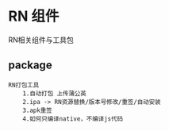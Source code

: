 # RN 组件

RN相关组件与工具包

## package   

    RN打包工具 
        1.自动打包 上传蒲公英
        2.ipa -> RN资源替换/版本号修改/重签/自动安装
        3.apk重签
        4.如何只编译native，不编译js代码
        
        
        
        
        
